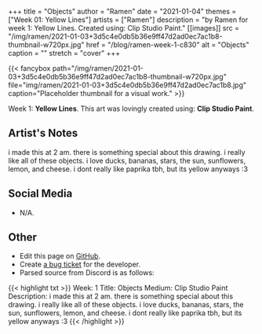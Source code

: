 +++
title =       "Objects"
author =      "Ramen"
date =        "2021-01-04"
themes =      ["Week 01: Yellow Lines"]
artists =     ["Ramen"]
description = "by Ramen for week 1: Yellow Lines. Created using: Clip Studio Paint."
[[images]]
      src = "/img/ramen/2021-01-03+3d5c4e0db5b36e9ff47d2ad0ec7ac1b8-thumbnail-w720px.jpg"
      href = "/blog/ramen-week-1-c830"
      alt = "Objects"
      caption = ""
      stretch = "cover"
+++


{{< fancybox path="/img/ramen/2021-01-03+3d5c4e0db5b36e9ff47d2ad0ec7ac1b8-thumbnail-w720px.jpg" file="img/ramen/2021-01-03+3d5c4e0db5b36e9ff47d2ad0ec7ac1b8.jpg" caption="Placeholder thumbnail for a visual work." >}}


Week 1: **Yellow Lines**. This art was lovingly created using: **Clip Studio Paint**.

## Artist's Notes

i made this at 2 am. there is something special about this drawing. i really like all of these objects. i love ducks, bananas, stars, the sun, sunflowers, lemon, and cheese. i dont really like paprika tbh, but its yellow anyways :3

## Social Media

- N/A.

## Other

- Edit this page on [GitHub](https://github.com/teaminkling/web-refresh/edit/main/content/blog/ramen-week-1-c830.md).
- Create [a bug ticket](https://github.com/teaminkling/web-refresh/issues/new?assignees=&labels=bug&template=problem-report.md&title=) for the developer.
- Parsed source from Discord is as follows:

{{< highlight txt >}}
Week: 1
Title: Objects
Medium: Clip Studio Paint
Description: i made this at 2 am. there is something special about this drawing. i really like all of these objects. i love ducks, bananas, stars, the sun, sunflowers, lemon, and cheese. i dont really like paprika tbh, but its yellow anyways :3
{{< /highlight >}}